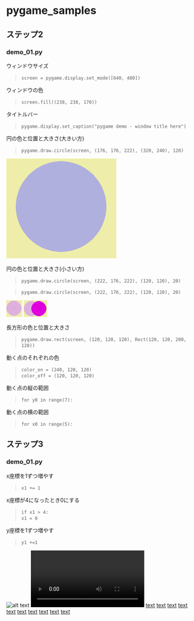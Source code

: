  # pygame_samples
 ## ステップ2

 ### demo_01.py
 ウィンドウサイズ
 >~~~
 >screen = pygame.display.set_mode([640, 480])
 >~~~

 ウィンドウの色
 >~~~
 >screen.fill((238, 238, 170))
 >~~~

 タイトルバー
 >~~~
 >pygame.display.set_caption("pygame demo - window title here")
 >~~~

 円の色と位置と大きさ(大きい方)
 >~~~
 >pygame.draw.circle(screen, (176, 176, 222), (320, 240), 120)
 >~~~
![alt text]({B817F296-D188-4CCA-A1D5-43823583882F}.png)

 円の色と位置と大きさ(小さい方)
 >~~~
 >pygame.draw.circle(screen, (222, 176, 222), (120, 120), 20)
 >~~~

 >~~~
 >pygame.draw.circle(screen, (222, 176, 222), (120, 120), 20)
 >~~~
![alt text]({DD0BCCDF-8562-4C5B-BBB3-B6AD235C6F98}.png)
![alt text]({38B1B330-F28A-43D9-9C76-7C8B424C7FDE}.png)

 長方形の色と位置と大きさ
 >~~~
 >pygame.draw.rect(screen, (120, 120, 120), Rect(120, 120, 200, 120))
 >~~~

 動く点のそれぞれの色
 >~~~
 >color_on = (240, 120, 120)
 >color_off = (120, 120, 120)
 >~~~

 動く点の縦の範囲
 >~~~
 >for y0 in range(7):
 >~~~

 動く点の横の範囲
 >~~~
 >for x0 in range(5):
 >~~~

 ## ステップ3

 ### demo_01.py
 x座標を1ずつ増やす
 >~~~
 >x1 += 1
 >~~~

 x座標が4になったとき0にする
 >~~~
 >if x1 > 4:
 >x1 = 0
 >~~~

 y座標を1ずつ増やす
 >~~~
 >y1 +=1
 >~~~

![alt text](<2025-01-27_16-59-21 - rc.gif>)
<video controls src="2025-01-27_16-59-21 - rc.mp4" title="Title"></video>
[text](<../../Videos/2025-01-27_16-59-21 - rc.mpg>)
[text](<../../Videos/2025-01-27_16-59-21 - rc.asf>)
[text](<../../Videos/2025-01-27_16-59-21 - rc.3gp>)
[text](<../../Videos/2025-01-27_16-59-21 - rc.avi>)
[text](<../../Videos/2025-01-27_16-59-21 - rc.mkv>)
[text](<../../Videos/2025-01-27_16-59-21 - rc.mov>)
[text](<../../Videos/2025-01-27_16-59-21 - rc.m1v>)
[text](<../../Videos/2025-01-27_16-59-21 - rc.dv>)
[text](<../../Videos/2025-01-27_16-59-21 - rc.flv>)
[text](<../../Videos/2025-01-27_16-59-21 - rc.f4v>)




